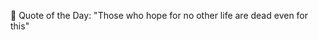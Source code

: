 <!-- start quote -->
💬 Quote of the Day: "Those who hope for no other life are dead even for this"
<!-- end quote -->